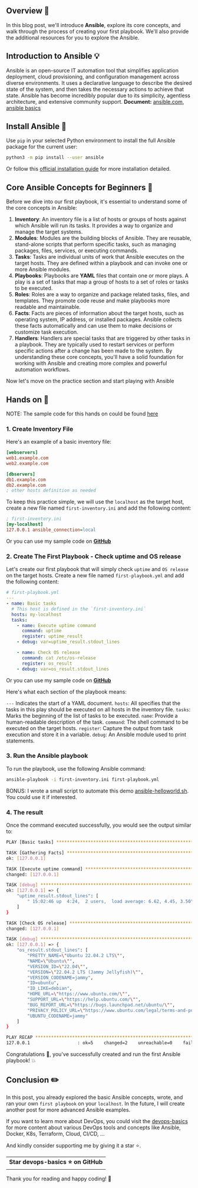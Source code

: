 ## Overview 👋

In this blog post, we'll introduce **Ansible**, explore its core concepts, and walk through the process of creating your first playbook. We'll also provide the additional resources for you to explore the Ansible.

## Introduction to Ansible 💡

Ansible is an open-source IT automation tool that simplifies application deployment, cloud provisioning, and configuration management across diverse environments. It uses a declarative language to describe the desired state of the system, and then takes the necessary actions to achieve that state. Ansible has become incredibly popular due to its simplicity, agentless architecture, and extensive community support.
**Document:** [ansible.com](https://www.ansible.com/), [ansible basics](https://github.com/tungbq/devops-basics/tree/main/topics/ansible)

## Install Ansible 🔧

Use `pip` in your selected Python environment to install the full Ansible package for the current user:

```bash
python3 -m pip install --user ansible
```

Or follow this [official installation guide](https://docs.ansible.com/ansible/latest/installation_guide/intro_installation.html#installing-ansible) for more installation detailed.

## Core Ansible Concepts for Beginners 📘

Before we dive into our first playbook, it's essential to understand some of the core concepts in Ansible:

1. **Inventory**: An inventory file is a list of hosts or groups of hosts against which Ansible will run its tasks. It provides a way to organize and manage the target systems.
2. **Modules**: Modules are the building blocks of Ansible. They are reusable, stand-alone scripts that perform specific tasks, such as managing packages, files, services, or executing commands.
3. **Tasks**: Tasks are individual units of work that Ansible executes on the target hosts. They are defined within a playbook and can invoke one or more Ansible modules.
4. **Playbooks**: Playbooks are **YAML** files that contain one or more plays. A play is a set of tasks that map a group of hosts to a set of roles or tasks to be executed.
5. **Roles**: Roles are a way to organize and package related tasks, files, and templates. They promote code reuse and make playbooks more readable and maintainable.
6. **Facts**: Facts are pieces of information about the target hosts, such as operating system, IP address, or installed packages. Ansible collects these facts automatically and can use them to make decisions or customize task execution.
7. **Handlers**: Handlers are special tasks that are triggered by other tasks in a playbook. They are typically used to restart services or perform specific actions after a change has been made to the system.
   By understanding these core concepts, you'll have a solid foundation for working with Ansible and creating more complex and powerful automation workflows.

Now let's move on the practice section and start playing with Ansible

## Hands on 👷

NOTE: The sample code for this hands on could be found [here](https://github.com/tungbq/devops-basics/tree/main/topics/ansible/basic/helloworld)

### 1. Create Inventory File

Here's an example of a basic inventory file:

```ini
[webservers]
web1.example.com
web2.example.com

[dbservers]
db1.example.com
db2.example.com
; other hosts definition as needed
```

To keep this practice simple, we will use the `localhost` as the target host, create a new file named `first-inventory.ini` and add the following content:

```ini
; first-inventory.ini
[my-localhost]
127.0.0.1 ansible_connection=local
```

Or you can use my sample code on [**GitHub**](https://github.com/tungbq/devops-basics/blob/main/topics/ansible/basic/helloworld/first-inventory.ini)

### 2. Create The First Playbook - Check uptime and OS release

Let's create our first playbook that will simply check `uptime` and `OS release` on the target hosts.
Create a new file named `first-playbook.yml` and add the following content:

```yaml
# first-playbook.yml
---
- name: Basic tasks
  # This host is defined in the `first-inventory.ini`
  hosts: my-localhost
  tasks:
    - name: Execute uptime command
      command: uptime
      register: uptime_result
    - debug: var=uptime_result.stdout_lines

    - name: Check OS release
      command: cat /etc/os-release
      register: os_result
    - debug: var=os_result.stdout_lines
```

Or you can use my sample code on [**GitHub**](https://github.com/tungbq/devops-basics/blob/main/topics/ansible/basic/helloworld/first-playbook.yml)

Here's what each section of the playbook means:

`---` Indicates the start of a YAML document.
`hosts`: All specifies that the tasks in this play should be executed on all hosts in the inventory file.
`tasks`: Marks the beginning of the list of tasks to be executed.
`name`: Provide a human-readable description of the task.
`command`: The shell command to be executed on the target hosts.
`register`: Capture the output from task execution and store it in a variable.
`debug`: An Ansible module used to print statements.

### 3. Run the Ansible playbook

To run the playbook, use the following Ansible command:

```bash
ansible-playbook -i first-inventory.ini first-playbook.yml
```

BONUS: I wrote a small script to automate this demo [ansible-helloworld.sh](https://github.com/tungbq/devops-basics/blob/main/topics/ansible/basic/helloworld/ansible-helloworld.sh). You could use it if interested.

### 4. The result

Once the command executed successfully, you would see the output similar to:

```bash
PLAY [Basic tasks] ************************************************************************************************************************************************************************

TASK [Gathering Facts] ********************************************************************************************************************************************************************
ok: [127.0.0.1]

TASK [Execute uptime command] *************************************************************************************************************************************************************
changed: [127.0.0.1]

TASK [debug] ******************************************************************************************************************************************************************************
ok: [127.0.0.1] => {
    "uptime_result.stdout_lines": [
        " 15:02:46 up  4:24,  2 users,  load average: 6.62, 4.45, 3.50"
    ]
}

TASK [Check OS release] *******************************************************************************************************************************************************************
changed: [127.0.0.1]

TASK [debug] ******************************************************************************************************************************************************************************
ok: [127.0.0.1] => {
    "os_result.stdout_lines": [
        "PRETTY_NAME=\"Ubuntu 22.04.2 LTS\"",
        "NAME=\"Ubuntu\"",
        "VERSION_ID=\"22.04\"",
        "VERSION=\"22.04.2 LTS (Jammy Jellyfish)\"",
        "VERSION_CODENAME=jammy",
        "ID=ubuntu",
        "ID_LIKE=debian",
        "HOME_URL=\"https://www.ubuntu.com/\"",
        "SUPPORT_URL=\"https://help.ubuntu.com/\"",
        "BUG_REPORT_URL=\"https://bugs.launchpad.net/ubuntu/\"",
        "PRIVACY_POLICY_URL=\"https://www.ubuntu.com/legal/terms-and-policies/privacy-policy\"",
        "UBUNTU_CODENAME=jammy"
    ]
}

PLAY RECAP ********************************************************************************************************************************************************************************
127.0.0.1                  : ok=5    changed=2    unreachable=0    failed=0    skipped=0    rescued=0    ignored=0
```

Congratulations 🎉, you've successfully created and run the first Ansible playbook! 💥

## Conclusion ✏️

In this post, you already explored the basic Ansible concepts, wrote, and ran your own `first playbook` on your `localhost`. In the future, I will create another post for more advanced Ansible examples.

If you want to learn more about DevOps, you could visit the [devops-basics](https://github.com/tungbq/devops-basics) for more content about various DevOps tools and concepts like Ansible, Docker, K8s, Terraform, Cloud, CI/CD, ...

And kindly consider supporting me by giving it a star ⭐️.

<table>
	<tr>
		<td>
			<a href="https://github.com/tungbq/devops-basics" style="text-decoration: none;"><strong>Star devops-basics ⭐️ on GitHub</strong></a>
		</td>
	</tr>
</table>
Thank you for reading and happy coding! 💖
